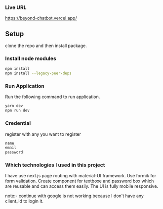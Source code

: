 ### Live URL
https://beyond-chatbot.vercel.app/

## Setup

clone the repo and then install package.

### Install node modules
```bash
npm install
npm install --legacy-peer-deps
```

### Run Application
Run the following command to run application.

```bash
yarn dev
npm run dev
```

### Credential
register with any you want to register

```bash
name
email
password
```
### Which technologies I used in this project
I have use next.js page routing with material-UI framework. Use formik for form validation. Create component for textboxe and password box which are reusable and can access them easily. The UI is fully mobile responsive.

note:- continue with google is not working because I don't have any client_Id to login it.
